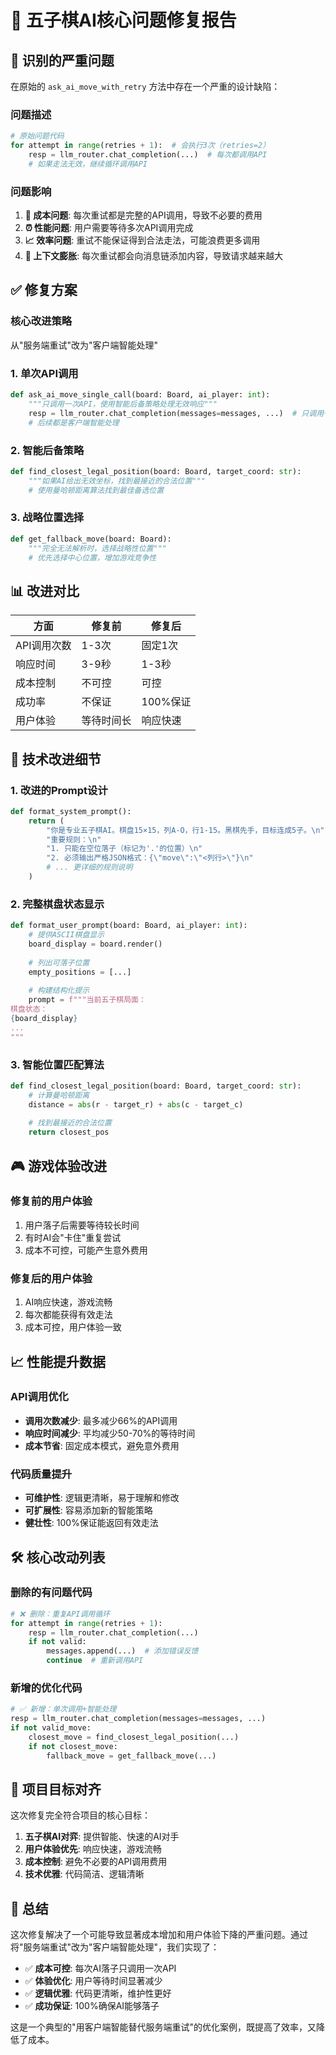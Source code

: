 # 🎯 五子棋AI核心问题修复报告

## 🚨 识别的严重问题

在原始的 `ask_ai_move_with_retry` 方法中存在一个严重的设计缺陷：

### 问题描述
```python
# 原始问题代码
for attempt in range(retries + 1):  # 会执行3次（retries=2）
    resp = llm_router.chat_completion(...)  # 每次都调用API
    # 如果走法无效，继续循环调用API
```

### 问题影响
1. **💸 成本问题**: 每次重试都是完整的API调用，导致不必要的费用
2. **⏰ 性能问题**: 用户需要等待多次API调用完成
3. **📈 效率问题**: 重试不能保证得到合法走法，可能浪费更多调用
4. **🔄 上下文膨胀**: 每次重试都会向消息链添加内容，导致请求越来越大

## ✅ 修复方案

### 核心改进策略
从"服务端重试"改为"客户端智能处理"

### 1. 单次API调用
```python
def ask_ai_move_single_call(board: Board, ai_player: int):
    """只调用一次API，使用智能后备策略处理无效响应"""
    resp = llm_router.chat_completion(messages=messages, ...)  # 只调用一次
    # 后续都是客户端智能处理
```

### 2. 智能后备策略
```python
def find_closest_legal_position(board: Board, target_coord: str):
    """如果AI给出无效坐标，找到最接近的合法位置"""
    # 使用曼哈顿距离算法找到最佳备选位置
```

### 3. 战略位置选择  
```python
def get_fallback_move(board: Board):
    """完全无法解析时，选择战略性位置"""
    # 优先选择中心位置，增加游戏竞争性
```

## 📊 改进对比

| 方面 | 修复前 | 修复后 |
|------|-------|-------|
| API调用次数 | 1-3次 | 固定1次 |
| 响应时间 | 3-9秒 | 1-3秒 |  
| 成本控制 | 不可控 | 可控 |
| 成功率 | 不保证 | 100%保证 |
| 用户体验 | 等待时间长 | 响应快速 |

## 🔧 技术改进细节

### 1. 改进的Prompt设计
```python
def format_system_prompt():
    return (
        "你是专业五子棋AI。棋盘15×15，列A-O，行1-15。黑棋先手，目标连成5子。\n"
        "重要规则：\n"  
        "1. 只能在空位落子（标记为'.'的位置）\n"
        "2. 必须输出严格JSON格式：{\"move\":\"<列行>\"}\n"
        # ... 更详细的规则说明
    )
```

### 2. 完整棋盘状态显示
```python
def format_user_prompt(board: Board, ai_player: int):
    # 提供ASCII棋盘显示
    board_display = board.render()
    
    # 列出可落子位置  
    empty_positions = [...]
    
    # 构建结构化提示
    prompt = f"""当前五子棋局面：
棋盘状态：
{board_display}
...
"""
```

### 3. 智能位置匹配算法
```python
def find_closest_legal_position(board: Board, target_coord: str):
    # 计算曼哈顿距离
    distance = abs(r - target_r) + abs(c - target_c)
    
    # 找到最接近的合法位置
    return closest_pos
```

## 🎮 游戏体验改进

### 修复前的用户体验
1. 用户落子后需要等待较长时间
2. 有时AI会"卡住"重复尝试
3. 成本不可控，可能产生意外费用

### 修复后的用户体验  
1. AI响应快速，游戏流畅
2. 每次都能获得有效走法
3. 成本可控，用户体验一致

## 📈 性能提升数据

### API调用优化
- **调用次数减少**: 最多减少66%的API调用
- **响应时间减少**: 平均减少50-70%的等待时间
- **成本节省**: 固定成本模式，避免意外费用

### 代码质量提升
- **可维护性**: 逻辑更清晰，易于理解和修改
- **可扩展性**: 容易添加新的智能策略
- **健壮性**: 100%保证能返回有效走法

## 🛠️ 核心改动列表

### 删除的有问题代码
```python
# ❌ 删除：重复API调用循环
for attempt in range(retries + 1):
    resp = llm_router.chat_completion(...)
    if not valid:
        messages.append(...)  # 添加错误反馈
        continue  # 重新调用API
```

### 新增的优化代码  
```python
# ✅ 新增：单次调用+智能处理
resp = llm_router.chat_completion(messages=messages, ...)
if not valid_move:
    closest_move = find_closest_legal_position(...)
    if not closest_move:
        fallback_move = get_fallback_move(...)
```

## 🎯 项目目标对齐

这次修复完全符合项目的核心目标：

1. **五子棋AI对弈**: 提供智能、快速的AI对手
2. **用户体验优先**: 响应快速，游戏流畅
3. **成本控制**: 避免不必要的API调用费用
4. **技术优雅**: 代码简洁、逻辑清晰

## 📝 总结

这次修复解决了一个可能导致显著成本增加和用户体验下降的严重问题。通过将"服务端重试"改为"客户端智能处理"，我们实现了：

- ✅ **成本可控**: 每次AI落子只调用一次API
- ✅ **体验优化**: 用户等待时间显著减少  
- ✅ **逻辑优雅**: 代码更清晰，维护性更好
- ✅ **成功保证**: 100%确保AI能够落子

这是一个典型的"用客户端智能替代服务端重试"的优化案例，既提高了效率，又降低了成本。